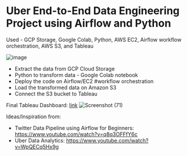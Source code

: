 # Uber End-to-End Data Engineering Project using Airflow and Python
Used - GCP Storage, Google Colab, Python, AWS EC2, Airflow workflow orchestration, AWS S3, and Tableau

![image](https://github.com/VarunKhumaar/Uber-ETL-Pipeline/assets/67249540/d61ae54c-d361-4478-8e02-44bc91ce88bc)


- Extract the data from GCP Cloud Storage
- Python to transform data - Google Colab notebook
- Deploy the code on Airflow/EC2 #workflow orchestration
- Load the transformed data on Amazon S3
- Connect the S3 bucket to Tableau



Final Tableau Dashboard: [link](https://public.tableau.com/app/profile/varunkhumaar)
![Screenshot (71)](https://github.com/VarunKhumaar/Uber-ETL-Pipeline/assets/67249540/5e2eefe1-d231-492b-8bda-329128ee4135)

Ideas/Inspiration from:
- Twitter Data Pipeline using Airflow for Beginners: https://www.youtube.com/watch?v=q8q3OFFfY6c
- Uber Data Analytics: https://www.youtube.com/watch?v=WpQECq5Hx9g
